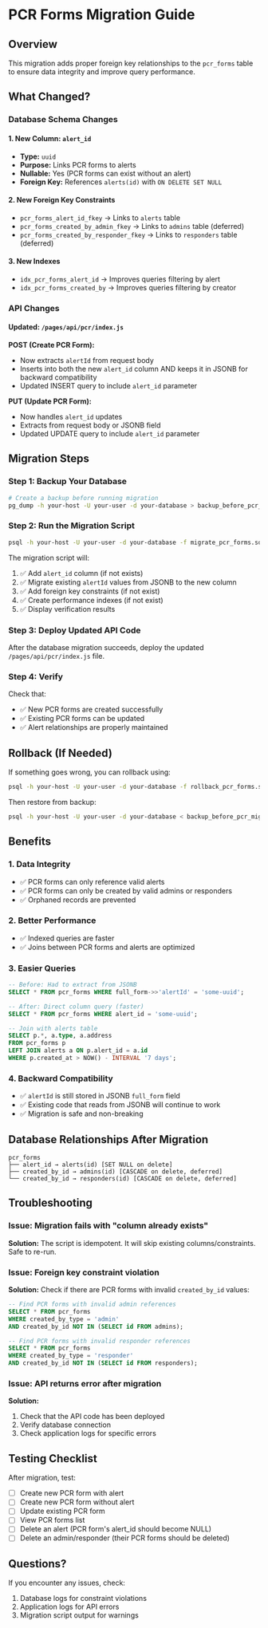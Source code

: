 # PCR Forms Migration Guide

## Overview
This migration adds proper foreign key relationships to the `pcr_forms` table to ensure data integrity and improve query performance.

## What Changed?

### Database Schema Changes

#### 1. New Column: `alert_id`
- **Type:** `uuid`
- **Purpose:** Links PCR forms to alerts
- **Nullable:** Yes (PCR forms can exist without an alert)
- **Foreign Key:** References `alerts(id)` with `ON DELETE SET NULL`

#### 2. New Foreign Key Constraints
- `pcr_forms_alert_id_fkey` → Links to `alerts` table
- `pcr_forms_created_by_admin_fkey` → Links to `admins` table (deferred)
- `pcr_forms_created_by_responder_fkey` → Links to `responders` table (deferred)

#### 3. New Indexes
- `idx_pcr_forms_alert_id` → Improves queries filtering by alert
- `idx_pcr_forms_created_by` → Improves queries filtering by creator

### API Changes

#### Updated: `/pages/api/pcr/index.js`

**POST (Create PCR Form):**
- Now extracts `alertId` from request body
- Inserts into both the new `alert_id` column AND keeps it in JSONB for backward compatibility
- Updated INSERT query to include `alert_id` parameter

**PUT (Update PCR Form):**
- Now handles `alert_id` updates
- Extracts from request body or JSONB field
- Updated UPDATE query to include `alert_id` parameter

## Migration Steps

### Step 1: Backup Your Database
```bash
# Create a backup before running migration
pg_dump -h your-host -U your-user -d your-database > backup_before_pcr_migration.sql
```

### Step 2: Run the Migration Script
```bash
psql -h your-host -U your-user -d your-database -f migrate_pcr_forms.sql
```

The migration script will:
1. ✅ Add `alert_id` column (if not exists)
2. ✅ Migrate existing `alertId` values from JSONB to the new column
3. ✅ Add foreign key constraints (if not exist)
4. ✅ Create performance indexes (if not exist)
5. ✅ Display verification results

### Step 3: Deploy Updated API Code
After the database migration succeeds, deploy the updated `/pages/api/pcr/index.js` file.

### Step 4: Verify
Check that:
- ✅ New PCR forms are created successfully
- ✅ Existing PCR forms can be updated
- ✅ Alert relationships are properly maintained

## Rollback (If Needed)

If something goes wrong, you can rollback using:
```bash
psql -h your-host -U your-user -d your-database -f rollback_pcr_forms.sql
```

Then restore from backup:
```bash
psql -h your-host -U your-user -d your-database < backup_before_pcr_migration.sql
```

## Benefits

### 1. Data Integrity
- ✅ PCR forms can only reference valid alerts
- ✅ PCR forms can only be created by valid admins or responders
- ✅ Orphaned records are prevented

### 2. Better Performance
- ✅ Indexed queries are faster
- ✅ Joins between PCR forms and alerts are optimized

### 3. Easier Queries
```sql
-- Before: Had to extract from JSONB
SELECT * FROM pcr_forms WHERE full_form->>'alertId' = 'some-uuid';

-- After: Direct column query (faster)
SELECT * FROM pcr_forms WHERE alert_id = 'some-uuid';

-- Join with alerts table
SELECT p.*, a.type, a.address 
FROM pcr_forms p
LEFT JOIN alerts a ON p.alert_id = a.id
WHERE p.created_at > NOW() - INTERVAL '7 days';
```

### 4. Backward Compatibility
- ✅ `alertId` is still stored in JSONB `full_form` field
- ✅ Existing code that reads from JSONB will continue to work
- ✅ Migration is safe and non-breaking

## Database Relationships After Migration

```
pcr_forms
├── alert_id → alerts(id) [SET NULL on delete]
├── created_by_id → admins(id) [CASCADE on delete, deferred]
└── created_by_id → responders(id) [CASCADE on delete, deferred]
```

## Troubleshooting

### Issue: Migration fails with "column already exists"
**Solution:** The script is idempotent. It will skip existing columns/constraints. Safe to re-run.

### Issue: Foreign key constraint violation
**Solution:** Check if there are PCR forms with invalid `created_by_id` values:
```sql
-- Find PCR forms with invalid admin references
SELECT * FROM pcr_forms 
WHERE created_by_type = 'admin' 
AND created_by_id NOT IN (SELECT id FROM admins);

-- Find PCR forms with invalid responder references
SELECT * FROM pcr_forms 
WHERE created_by_type = 'responder' 
AND created_by_id NOT IN (SELECT id FROM responders);
```

### Issue: API returns error after migration
**Solution:** 
1. Check that the API code has been deployed
2. Verify database connection
3. Check application logs for specific errors

## Testing Checklist

After migration, test:
- [ ] Create new PCR form with alert
- [ ] Create new PCR form without alert
- [ ] Update existing PCR form
- [ ] View PCR forms list
- [ ] Delete an alert (PCR form's alert_id should become NULL)
- [ ] Delete an admin/responder (their PCR forms should be deleted)

## Questions?

If you encounter any issues, check:
1. Database logs for constraint violations
2. Application logs for API errors
3. Migration script output for warnings
